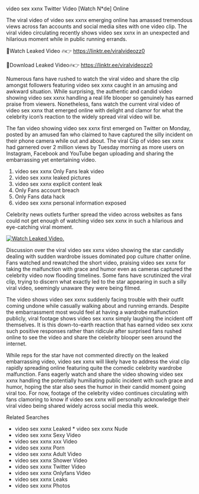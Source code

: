 ﻿video sex xxnx Twitter Video [Watch N*de] Online

The viral video of ﻿video sex xxnx emerging online has amassed tremendous views across fan accounts and social media sites with one video clip. The viral video circulating recently shows ﻿video sex xxnx in an unexpected and hilarious moment while in public running errands. 

🔴Watch Leaked Video 🔥👉  https://linktr.ee/viralvideozz0 

🔴Download Leaked Video🔥👉  https://linktr.ee/viralvideozz0 

Numerous fans have rushed to watch the viral video and share the clip amongst followers featuring ﻿video sex xxnx caught in an amusing and awkward situation. While surprising, the authentic and candid video showing ﻿video sex xxnx handling a real life blooper so genuinely has earned praise from viewers. Nonetheless, fans watch the current viral video of ﻿video sex xxnx that emerged online with delight and clamor for what the celebrity icon’s reaction to the widely spread viral video will be.

The fan video showing ﻿video sex xxnx first emerged on Twitter on Monday, posted by an amused fan who claimed to have captured the silly incident on their phone camera while out and about. The viral Clip of ﻿video sex xxnx had garnered over 2 million views by Tuesday morning as more users on Instagram, Facebook and YouTube began uploading and sharing the embarrassing yet entertaining video. 

1. ﻿video sex xxnx Only Fans leak video
2. ﻿video sex xxnx leaked pictures
3. ﻿video sex xxnx explicit content leak
4. Only Fans account breach
5. Only Fans data hack
6. ﻿video sex xxnx personal information exposed

Celebrity news outlets further spread the video across websites as fans could not get enough of watching ﻿video sex xxnx in such a hilarious and eye-catching viral moment. 

[![Watch Leaked Video.](https://miro.medium.com/v2/resize:fit:828/format:webp/1*cilzJN44JGOrTw9NJCrNHA.gif "Watch Leaked Video")](https://linktr.ee/viralvideozz0)

Discussion over the viral ﻿video sex xxnx video showing the star candidly dealing with sudden wardrobe issues dominated pop culture chatter online. Fans watched and rewatched the short video, praising ﻿video sex xxnx for taking the malfunction with grace and humor even as cameras captured the celebrity video now flooding timelines. Some fans have scrutinized the viral clip, trying to discern what exactly led to the star appearing in such a silly viral video, seemingly unaware they were being filmed.

The video shows ﻿video sex xxnx suddenly facing trouble with their outfit coming undone while casually walking about and running errands. Despite the embarrassment most would feel at having a wardrobe malfunction publicly, viral footage shows ﻿video sex xxnx simply laughing the incident off themselves. It is this down-to-earth reaction that has earned ﻿video sex xxnx such positive responses rather than ridicule after surprised fans rushed online to see the video and share the celebrity blooper seen around the internet.  

While reps for the star have not commented directly on the leaked embarrassing video, ﻿video sex xxnx will likely have to address the viral clip rapidly spreading online featuring quite the comedic celebrity wardrobe malfunction. Fans eagerly watch and share the video showing ﻿video sex xxnx handling the potentially humiliating public incident with such grace and humor, hoping the star also sees the humor in their candid moment going viral too. For now, footage of the celebrity video continues circulating with fans clamoring to know if ﻿video sex xxnx will personally acknowledge their viral video being shared widely across social media this week.

Related Searches
* ﻿video sex xxnx Leaked
﻿* video sex xxnx Nude
* ﻿video sex xxnx Sexy Video
* ﻿video sex xxnx xxx Video
* ﻿video sex xxnx Porn
* ﻿video sex xxnx Adult Video
* ﻿video sex xxnx Shower Video
* ﻿video sex xxnx Twitter Video
* ﻿video sex xxnx Onlyfans Video
* ﻿video sex xxnx Leaks
* ﻿video sex xxnx Photos